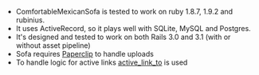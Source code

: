 * ComfortableMexicanSofa is tested to work on ruby 1.8.7, 1.9.2 and rubinius.
* It uses ActiveRecord, so it plays well with SQLite, MySQL and Postgres.
* It's designed and tested to work on both Rails 3.0 and 3.1 (with or without asset pipeline)
* Sofa requires [Paperclip](https://github.com/thoughtbot/paperclip) to handle uploads
* To handle logic for active links [active_link_to](https://github.com/twg/active_link_to) is used

